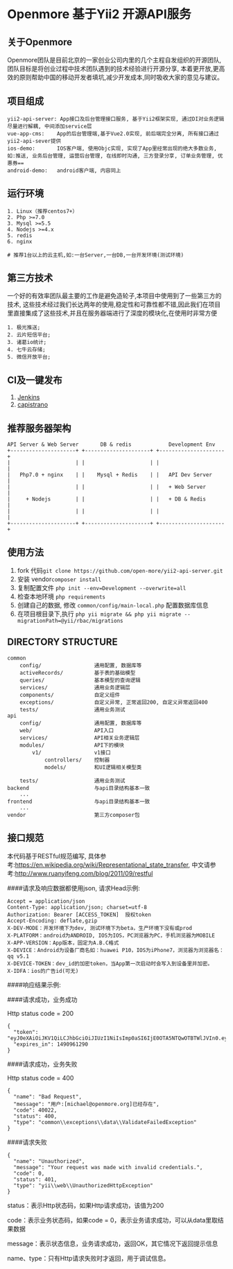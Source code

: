Openmore 基于Yii2 开源API服务
===============================
关于Openmore
------------
Openmore团队是目前北京的一家创业公司内里的几个主程自发组织的开源团队, 团队目标是将创业过程中技术团队遇到的技术经验进行开源分享, 本着更开放,更高效的原则帮助中国的移动开发者填坑,减少开发成本,同时吸收大家的意见与建议。

项目组成
-------
```
yii2-api-server: App接口及后台管理接口服务, 基于Yii2框架实现, 通过DI对业务逻辑尽量进行解耦, 中间添加service层
vue-app-cms:    App的后台管理端,基于Vue2.0实现, 前后端完全分离, 所有接口通过yii2-api-sever提供
ios-demo:       IOS客户端, 使用Objc实现, 实现了App里经常出现的绝大多数业务, 如:推送, 业务后台管理, 运营后台管理, 在线即时沟通, 三方登录分享, 订单业务管理, 优惠券==
android-demo:   android客户端, 内容同上
```
运行环境
-------
```
1. Linux（推荐centos7+）
2. Php >=7.0
3. Mysql >=5.5
4. Nodejs >=4.x
5. redis
6. nginx

# 推荐1台以上的云主机,如:一台Server,一台DB,一台开发环境(测试环境)
```
第三方技术
---------
一个好的有效率团队最主要的工作是避免造轮子,本项目中使用到了一些第三方的技术, 这些技术经过我们长达两年的使用,稳定性和可靠性都不错,因此我们在项目里直接集成了这些技术,并且在服务器端进行了深度的模块化,在使用时非常方便
```
1. 极光推送;
2. 云片短信平台;
3. 诸葛io统计;
4. 七牛云存储;
5. 微信开放平台;
```
CI及一键发布
----------
1. [Jenkins](https://jenkins-ci.org)
2. [capistrano](http://www.capistranorb.com)

推荐服务器架构
------------
```
API Server & Web Server       DB & redis            Development Env
+---------------------+ +---------------------+ +---------------------+
|                     | |                     | |                     |
|   Php7.0 + nginx    | |    Mysql + Redis    | |   API Dev Server    |
|                     | |                     | |   + Web Server      |
|     + Nodejs        | |                     | |   + DB & Redis      |
|                     | |                     | |                     |
+---------------------+ +---------------------+ +---------------------+
```
使用方法
-------
1. fork 代码`git clone https://github.com/open-more/yii2-api-server.git`
2. 安装 vendor`composer install`
3. 复制配置文件 `php init --env=Development --overwrite=all`
4. 检查本地环境 `php requirements`
5. 创建自己的数据, 修改 `common/config/main-local.php` 配置数据库信息
6. 在项目根目录下,执行 `php yii migrate && php yii migrate --migrationPath=@yii/rbac/migrations`

DIRECTORY STRUCTURE
-------------------

```
common
    config/                 通用配置, 数据库等
    activeRecords/          基于表的基础模型
    queries/                基本模型的查询逻辑
    services/               通用业务逻辑层
    components/             自定义组件
    exceptions/             自定义异常, 正常返回200, 自定义异常返回400
    tests/                  通用业务测试
api
    config/                 通用配置, 数据库等
    web/                    API入口
    services/               API相关业务逻辑层
    modules/                API下的模块
        v1/                 v1接口
            controllers/    控制器
            models/         和UI逻辑相关模型类

    tests/                  通用业务测试
backend                     与api目录结构基本一致
    ...
frontend                    与api目录结构基本一致
    ...
vendor                      第三方composer包
```
接口规范
-------
本代码基于RESTful规范编写, 具体参考:https://en.wikipedia.org/wiki/Representational_state_transfer, 中文请参考:http://www.ruanyifeng.com/blog/2011/09/restful

####请求及响应数据都使用json, 请求Head示例:

```
Accept = application/json
Content-Type: application/json; charset=utf-8
Authorization: Bearer [ACCESS_TOKEN]  授权token
Accept-Encoding: deflate,gzip
X-DEV-MODE：开发环境下为dev, 测试环境下为beta，生产环境下没有或prod
X-PLATFORM：android为ANDROID, IOS为IOS，PC浏览器为PC，手机浏览器为MOBILE
X-APP-VERSION：App版本，固定为A.B.C格式
X-DEVICE：Android为设备厂商名如：huawei P10，IOS为iPhone7，浏览器为浏览器名：qq v5.1
X-DEVICE-TOKEN：dev_id的加密token，当App第一次启动时会写入到设备里并加密。
X-IDFA：ios的广告id(可无)
```
####响应结果示例:

####请求成功，业务成功

Http status code = 200
```
{
  "token": "eyJ0eXAiOiJKV1QiLCJhbGciOiJIUzI1NiIsImp0aSI6IjE0OTA5NTQwOTBTWlJVIn0.eyJpc3MiOiJodHRwOlwvXC93d3cud2VueGlhb3lvdS5jb20iLCJqdGkiOiIxNDkwOTU0MDkwU1pSVSIsImlhdCI6MTQ5MDk1NDA5MCwiZXhwIjoxNDkyMTYzNjkwLCJzY29wZSI6ImFwcCIsIm5vbmNlIjoiOTcyM0MzIn0.6ICcLPr5E6ca9wG5005djtrs6dZexx4nC1vZP9Z1koc",
  "expires_in": 1490961290
}
```
####请求成功，业务失败

Http status code = 400
```
{
  "name": "Bad Request",
  "message": "用户:[michael@openmore.org]已经存在",
  "code": 40022,
  "status": 400,
  "type": "common\\exceptions\\data\\ValidateFailedException"
}
```

####请求失败

```
{
  "name": "Unauthorized",
  "message": "Your request was made with invalid credentials.",
  "code": 0,
  "status": 401,
  "type": "yii\\web\\UnauthorizedHttpException"
}
```
status：表示Http状态码，如果Http请求成功，该值为200

code：表示业务状态码，如果code = 0，表示业务请求成功，可以从data里取结果数据

message：表示状态信息，业务请求成功，返回OK，其它情况下返回提示信息

name、type：只有Http请求失败时才返回，用于调试信息。

```